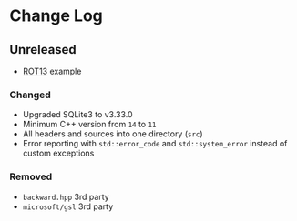 # Change Log

## Unreleased
- [ROT13](https://en.wikipedia.org/wiki/ROT13) example

### Changed
- Upgraded SQLite3 to v3.33.0
- Minimum C++ version from `14` to `11`
- All headers and sources into one directory (`src`)
- Error reporting with `std::error_code` and `std::system_error` instead of custom exceptions

### Removed
- `backward.hpp` 3rd party
- `microsoft/gsl` 3rd party
